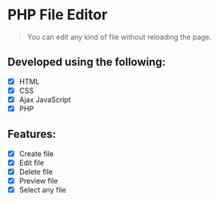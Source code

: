 # PHP File Editor
> You can edit any kind of file without reloading the page.

## Developed using the following:
- [x] HTML
- [x] CSS
- [x] Ajax JavaScript
- [x] PHP

## Features:
- [x] Create file
- [x] Edit file
- [x] Delete file
- [x] Preview file
- [x] Select any file